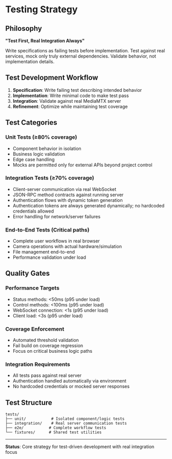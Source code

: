 # Testing Strategy

## Philosophy
**"Test First, Real Integration Always"**

Write specifications as failing tests before implementation. Test against real services, mock only truly external dependencies. Validate behavior, not implementation details.

## Test Development Workflow
1. **Specification**: Write failing test describing intended behavior
2. **Implementation**: Write minimal code to make test pass  
3. **Integration**: Validate against real MediaMTX server
4. **Refinement**: Optimize while maintaining test coverage

## Test Categories

### Unit Tests (≥80% coverage)
- Component behavior in isolation
- Business logic validation
- Edge case handling
- Mocks are permitted only for external APIs beyond project control

### Integration Tests (≥70% coverage)  
- Client-server communication via real WebSocket
- JSON-RPC method contracts against running server
- Authentication flows with dynamic token generation
- Authentication tokens are always generated dynamically; no hardcoded credentials allowed
- Error handling for network/server failures

### End-to-End Tests (Critical paths)
- Complete user workflows in real browser
- Camera operations with actual hardware/simulation
- File management end-to-end
- Performance validation under load

## Quality Gates

### Performance Targets
- Status methods: <50ms (p95 under load)
- Control methods: <100ms (p95 under load)
- WebSocket connection: <1s (p95 under load)
- Client load: <3s (p95 under load)

### Coverage Enforcement
- Automated threshold validation
- Fail build on coverage regression
- Focus on critical business logic paths

### Integration Requirements
- All tests pass against real server
- Authentication handled automatically via environment
- No hardcoded credentials or mocked server responses

## Test Structure
```
tests/
├── unit/           # Isolated component/logic tests
├── integration/    # Real server communication tests  
├── e2e/           # Complete workflow tests
└── fixtures/      # Shared test utilities
```

---

**Status**: Core strategy for test-driven development with real integration focus